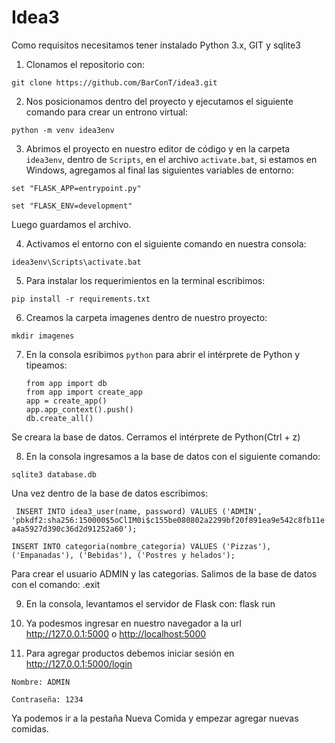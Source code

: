 # Idea3
Como requisitos necesitamos tener instalado Python 3.x, GIT y sqlite3

1. Clonamos el repositorio con:

``git clone https://github.com/BarConT/idea3.git``

2. Nos posicionamos dentro del proyecto y ejecutamos el siguiente comando para crear un entrono virtual:

``python -m venv idea3env``

3. Abrimos el proyecto en nuestro editor de código y en la carpeta ``idea3env``, dentro de ``Scripts``, en el archivo ``activate.bat``, si estamos en Windows,
agregamos al final las siguientes variables de entorno:

``set "FLASK_APP=entrypoint.py"``

``set "FLASK_ENV=development"``

Luego  guardamos el archivo.

4. Activamos el entorno con el siguiente comando en nuestra consola:

``idea3env\Scripts\activate.bat``

5. Para instalar los requerimientos en la terminal escribimos:

``pip install -r requirements.txt``

6. Creamos la carpeta imagenes dentro de nuestro proyecto:

``mkdir imagenes``

7. En la consola esribimos ```python``` para abrir el intérprete de Python y tipeamos:

    ```
    from app import db
    from app import create_app
    app = create_app()
    app.app_context().push()
    db.create_all()
    ```
Se creara la base de datos. Cerramos el intérprete de Python(Ctrl + z)

8. En la consola ingresamos a la base de datos con el siguiente comando:

``sqlite3 database.db``

Una vez dentro de la base de datos escribimos:

`` INSERT INTO idea3_user(name, password) VALUES ('ADMIN', 'pbkdf2:sha256:150000$5oClIM0i$c155be080802a2299bf20f891ea9e542c8fb11ea4a5927d390c36d2d91252a60');``

``INSERT INTO categoria(nombre_categoria) VALUES ('Pizzas'), ('Empanadas'), ('Bebidas'), ('Postres y helados');``

Para crear el usuario ADMIN y las categorias. Salimos de la base de datos con el comando:
.exit

9. En la consola, levantamos el servidor de Flask con:
flask run

10. Ya podesmos ingresar en nuestro navegador a la url <http://127.0.0.1:5000> o <http://localhost:5000>

11. Para agregar productos debemos iniciar sesión en <http://127.0.0.1:5000/login>

``Nombre: ADMIN``

``Contraseña: 1234``

Ya podemos ir a la pestaña Nueva Comida y empezar agregar nuevas comidas.
